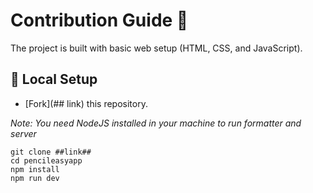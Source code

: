 # Contribution Guide 🌻

The project is built with basic web setup (HTML, CSS, and JavaScript).

## 🐨 Local Setup

- [Fork](## link) this repository.

*Note: You need NodeJS installed in your machine to run formatter and server*

```
git clone ##link##
cd pencileasyapp
npm install
npm run dev
```
